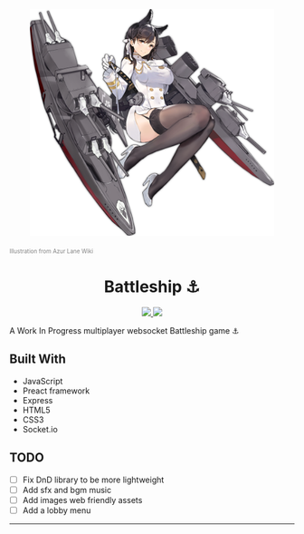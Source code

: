<p align="center"><img src="./Atago.png" alt="Minato_Aqua" height="400" /></p>
<p>
  <a href="https://azurlane.koumakan.jp/wiki/Atago#/media/File:Atago.png" style="color: gray; font-size: 10px;text-decoration: none">Illustration from Azur Lane Wiki</a>
</p>
<h1 align="center">Battleship ⚓</h1>

<p align="center">
  <a href="https://github.com/Shirajuki/aqua/blob/main/LICENSE" alt="LICENSE">
    <img src="https://img.shields.io/github/license/Shirajuki/aqua" />
  </a>
  <a href="https://github.com/Shirajuki/aqua/issues" alt="Issues">
    <img src="https://img.shields.io/github/issues/Shirajuki/aqua" />
  </a>
</p>

A Work In Progress multiplayer websocket Battleship game ⚓

<!-- Play the demo here: https://shirajuki.js.org/battleship/ -->

## Built With

- JavaScript
- Preact framework
- Express
- HTML5
- CSS3
- Socket.io

## TODO

- [ ] Fix DnD library to be more lightweight
- [ ] Add sfx and bgm music
- [ ] Add images web friendly assets
- [ ] Add a lobby menu

<hr />
